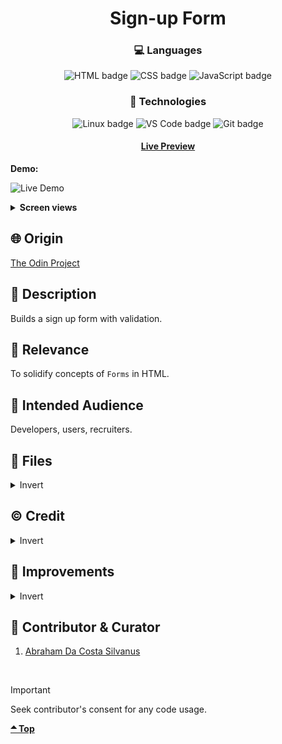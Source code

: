 <div align='center'>

# Sign-up Form
</div>
<div align='center'>
    <h3>💻 Languages</h3>
    <img src="https://img.shields.io/badge/HTML5-E34F26?style=for-the-badge&logo=html5&logoColor=white" alt="HTML badge">
    <img src="https://img.shields.io/badge/CSS3-1572B6?style=for-the-badge&logo=css3&logoColor=white" alt="CSS badge">
    <img src="https://img.shields.io/badge/JavaScript-F7DF1E?style=for-the-badge&logo=javascript&logoColor=black" alt="JavaScript badge">
    <h3>🔧 Technologies</h3>
    <img src="https://img.shields.io/badge/Linux-FCC624?style=for-the-badge&logo=linux&logoColor=black" alt="Linux badge">
    <img src="https://img.shields.io/badge/VS_Code-007ACC?style=for-the-badge&logo=visual-studio-code&logoColor=white" alt="VS Code badge">
    <img src="https://img.shields.io/badge/Git-F05032?style=for-the-badge&logo=git&logoColor=white" alt="Git badge">
    <h4><a href="https://asdacosta.github.io/sign-up-form/">Live Preview</a></h4>
</div>

**Demo:**

![Live Demo](./view-imgs/signup-demo.gif)

<details>

**<summary>Screen views</summary>**

**Desktop View:**

<img src="./view-imgs/desktop.png" alt="desktop view">
<br>

**Mobile View:**

<img src="./view-imgs/mobile.png" alt="mobile view" width="45%" height="45%">

</details>

## 🌐 Origin
[The Odin Project](https://www.theodinproject.com/)

## 📝 Description
Builds a sign up form with validation.

## 🎯 Relevance
To solidify concepts of `Forms` in HTML. 

## 👥 Intended Audience
Developers, users, recruiters.

## 📂 Files
<details>
<summary>Invert</summary>

| File | Description |
| - | - |
| `index.html` | Structure of web page.|
| `sign.js` | Adds interactivity to form.|
| `style.css` | Style form to be visually appealing.|
|`imgs/*`|The images used in the website.|
|`view-imgs/`| Contains the live demo and different screen views used in `README.md`.|

</details>

## ©️ Credit
<details>
<summary>Invert</summary>

| File | Credence |
| - | - |
| `imgs/bg.png` | By Nathan Dumlao from [Unsplash](https://unsplash.com/).|
| `imgs/cup.svg` | By Yasminvisible from [Noun Project](https://thenounproject.com/icon/coffee-1206478/) .|
| `imgs/mug.svg` | By Marlyani from [Noun Project](https://thenounproject.com/icon/coffee-3466441/).|
| `imgs/coffee-beans.png` | [Flaticon](https://www.flaticon.com/free-icons/coffee-beans).|

</details>

## 🔄 Improvements
<details>
<summary>Invert</summary>

- [ ] Decease size of background image to improve load performance.

</details>

## 👤 Contributor & Curator
1. [Abraham Da Costa Silvanus](https://github.com/asdacosta) 

<br>

> [!IMPORTANT]
> Seek contributor's consent for any code usage.

**[🞁 Top](#sign-up-form)**